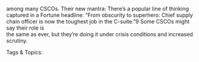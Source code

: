 among many CSCOs. Their new mantra: There’s a popular line of thinking captured in a Fortune headline: 
“From obscurity to superhero: Chief supply chain officer is now the 
toughest job in the C-suite.”9 Some CSCOs might say their role is  
the same as ever, but they’re doing it under crisis conditions and 
increased scrutiny.

   Tags & Topics:
   